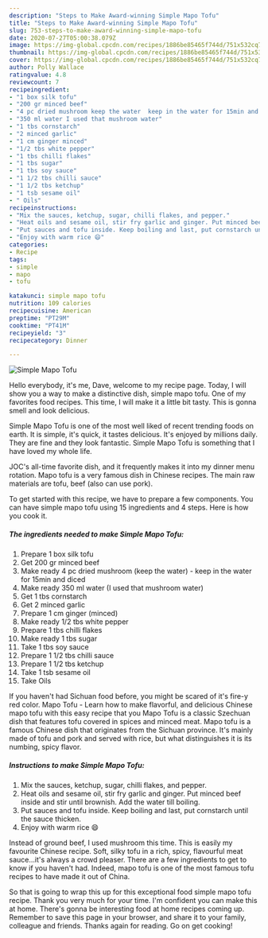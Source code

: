 ```yaml
---
description: "Steps to Make Award-winning Simple Mapo Tofu"
title: "Steps to Make Award-winning Simple Mapo Tofu"
slug: 753-steps-to-make-award-winning-simple-mapo-tofu
date: 2020-07-27T05:00:38.079Z
image: https://img-global.cpcdn.com/recipes/1886be85465f744d/751x532cq70/simple-mapo-tofu-recipe-main-photo.jpg
thumbnail: https://img-global.cpcdn.com/recipes/1886be85465f744d/751x532cq70/simple-mapo-tofu-recipe-main-photo.jpg
cover: https://img-global.cpcdn.com/recipes/1886be85465f744d/751x532cq70/simple-mapo-tofu-recipe-main-photo.jpg
author: Polly Wallace
ratingvalue: 4.8
reviewcount: 7
recipeingredient:
- "1 box silk tofu"
- "200 gr minced beef"
- "4 pc dried mushroom keep the water  keep in the water for 15min and diced"
- "350 ml water I used that mushroom water"
- "1 tbs cornstarch"
- "2 minced garlic"
- "1 cm ginger minced"
- "1/2 tbs white pepper"
- "1 tbs chilli flakes"
- "1 tbs sugar"
- "1 tbs soy sauce"
- "1 1/2 tbs chilli sauce"
- "1 1/2 tbs ketchup"
- "1 tsb sesame oil"
- " Oils"
recipeinstructions:
- "Mix the sauces, ketchup, sugar, chilli flakes, and pepper."
- "Heat oils and sesame oil, stir fry garlic and ginger. Put minced beef inside and stir until brownish. Add the water till boiling."
- "Put sauces and tofu inside. Keep boiling and last, put cornstarch until the sauce thicken."
- "Enjoy with warm rice 😄"
categories:
- Recipe
tags:
- simple
- mapo
- tofu

katakunci: simple mapo tofu 
nutrition: 109 calories
recipecuisine: American
preptime: "PT29M"
cooktime: "PT41M"
recipeyield: "3"
recipecategory: Dinner

---
```



![Simple Mapo Tofu](https://img-global.cpcdn.com/recipes/1886be85465f744d/751x532cq70/simple-mapo-tofu-recipe-main-photo.jpg)

Hello everybody, it's me, Dave, welcome to my recipe page. Today, I will show you a way to make a distinctive dish, simple mapo tofu. One of my favorites food recipes. This time, I will make it a little bit tasty. This is gonna smell and look delicious.

Simple Mapo Tofu is one of the most well liked of recent trending foods on earth. It is simple, it's quick, it tastes delicious. It's enjoyed by millions daily. They are fine and they look fantastic. Simple Mapo Tofu is something that I have loved my whole life.

JOC&#39;s all-time favorite dish, and it frequently makes it into my dinner menu rotation. Mapo tofu is a very famous dish in Chinese recipes. The main raw materials are tofu, beef (also can use pork).


To get started with this recipe, we have to prepare a few components. You can have simple mapo tofu using 15 ingredients and 4 steps. Here is how you cook it.

<!--inarticleads1-->

##### The ingredients needed to make Simple Mapo Tofu:

1. Prepare 1 box silk tofu
1. Get 200 gr minced beef
1. Make ready 4 pc dried mushroom (keep the water) - keep in the water for 15min and diced
1. Make ready 350 ml water (I used that mushroom water)
1. Get 1 tbs cornstarch
1. Get 2 minced garlic
1. Prepare 1 cm ginger (minced)
1. Make ready 1/2 tbs white pepper
1. Prepare 1 tbs chilli flakes
1. Make ready 1 tbs sugar
1. Take 1 tbs soy sauce
1. Prepare 1 1/2 tbs chilli sauce
1. Prepare 1 1/2 tbs ketchup
1. Take 1 tsb sesame oil
1. Take  Oils


If you haven&#39;t had Sichuan food before, you might be scared of it&#39;s fire-y red color. Mapo Tofu - Learn how to make flavorful, and delicious Chinese mapo tofu with this easy recipe that you Mapo Tofu is a classic Szechuan dish that features tofu covered in spices and minced meat. Mapo tofu is a famous Chinese dish that originates from the Sichuan province. It&#39;s mainly made of tofu and pork and served with rice, but what distinguishes it is its numbing, spicy flavor. 

<!--inarticleads2-->

##### Instructions to make Simple Mapo Tofu:

1. Mix the sauces, ketchup, sugar, chilli flakes, and pepper.
1. Heat oils and sesame oil, stir fry garlic and ginger. Put minced beef inside and stir until brownish. Add the water till boiling.
1. Put sauces and tofu inside. Keep boiling and last, put cornstarch until the sauce thicken.
1. Enjoy with warm rice 😄


Instead of ground beef, I used mushroom this time. This is easily my favourite Chinese recipe. Soft, silky tofu in a rich, spicy, flavourful meat sauce…it&#39;s always a crowd pleaser. There are a few ingredients to get to know if you haven&#39;t had. Indeed, mapo tofu is one of the most famous tofu recipes to have made it out of China. 

So that is going to wrap this up for this exceptional food simple mapo tofu recipe. Thank you very much for your time. I'm confident you can make this at home. There's gonna be interesting food at home recipes coming up. Remember to save this page in your browser, and share it to your family, colleague and friends. Thanks again for reading. Go on get cooking!
